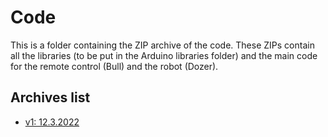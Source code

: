 # Code

This is a folder containing the ZIP archive of the code.
These ZIPs contain all the libraries (to be put in the Arduino libraries folder) and the main code for the remote control (Bull) and the robot (Dozer).

## Archives list
- [v1: 12.3.2022](./12.3.2022)
